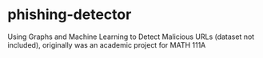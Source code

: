 # phishing-detector
Using Graphs and Machine Learning to Detect Malicious URLs (dataset not included), originally was an academic project for MATH 111A
